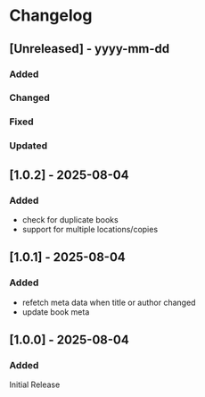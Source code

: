 # Changelog
## [Unreleased] - yyyy-mm-dd

### Added

### Changed

### Fixed

### Updated

## [1.0.2] - 2025-08-04


### Added
- check for duplicate books
- support for multiple locations/copies

## [1.0.1] - 2025-08-04


### Added
- refetch meta data when title or author changed
- update book meta

## [1.0.0] - 2025-08-04

### Added
Initial Release